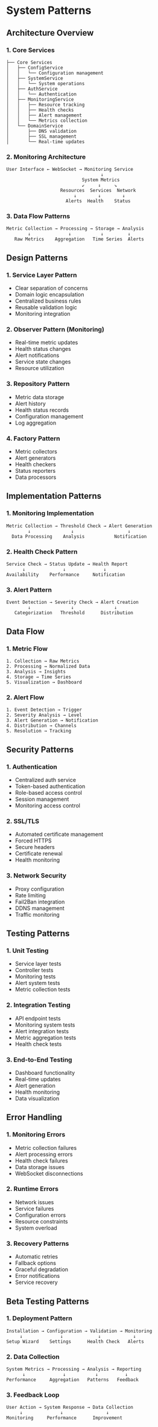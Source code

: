# System Patterns

## Architecture Overview

### 1. Core Services
```
├── Core Services
│   ├── ConfigService
│   │   └── Configuration management
│   ├── SystemService
│   │   └── System operations
│   ├── AuthService
│   │   └── Authentication
│   ├── MonitoringService
│   │   ├── Resource tracking
│   │   ├── Health checks
│   │   ├── Alert management
│   │   └── Metrics collection
│   └── DomainService
│       ├── DNS validation
│       ├── SSL management
│       └── Real-time updates
```

### 2. Monitoring Architecture
```
User Interface ← WebSocket → Monitoring Service
                                   ↓
                            System Metrics
                            ↙     ↓     ↘
                    Resources  Services  Network
                         ↓        ↓        ↓
                      Alerts  Health    Status
```

### 3. Data Flow Patterns
```
Metric Collection → Processing → Storage → Analysis
        ↓              ↓           ↓         ↓
   Raw Metrics    Aggregation   Time Series  Alerts
```

## Design Patterns

### 1. Service Layer Pattern
- Clear separation of concerns
- Domain logic encapsulation
- Centralized business rules
- Reusable validation logic
- Monitoring integration

### 2. Observer Pattern (Monitoring)
- Real-time metric updates
- Health status changes
- Alert notifications
- Service state changes
- Resource utilization

### 3. Repository Pattern
- Metric data storage
- Alert history
- Health status records
- Configuration management
- Log aggregation

### 4. Factory Pattern
- Metric collectors
- Alert generators
- Health checkers
- Status reporters
- Data processors

## Implementation Patterns

### 1. Monitoring Implementation
```
Metric Collection → Threshold Check → Alert Generation
        ↓               ↓                    ↓
  Data Processing    Analysis           Notification
```

### 2. Health Check Pattern
```
Service Check → Status Update → Health Report
      ↓              ↓              ↓
Availability    Performance     Notification
```

### 3. Alert Pattern
```
Event Detection → Severity Check → Alert Creation
        ↓               ↓               ↓
   Categorization   Threshold      Distribution
```

## Data Flow

### 1. Metric Flow
```
1. Collection → Raw Metrics
2. Processing → Normalized Data
3. Analysis → Insights
4. Storage → Time Series
5. Visualization → Dashboard
```

### 2. Alert Flow
```
1. Event Detection → Trigger
2. Severity Analysis → Level
3. Alert Generation → Notification
4. Distribution → Channels
5. Resolution → Tracking
```

## Security Patterns

### 1. Authentication
- Centralized auth service
- Token-based authentication
- Role-based access control
- Session management
- Monitoring access control

### 2. SSL/TLS
- Automated certificate management
- Forced HTTPS
- Secure headers
- Certificate renewal
- Health monitoring

### 3. Network Security
- Proxy configuration
- Rate limiting
- Fail2Ban integration
- DDNS management
- Traffic monitoring

## Testing Patterns

### 1. Unit Testing
- Service layer tests
- Controller tests
- Monitoring tests
- Alert system tests
- Metric collection tests

### 2. Integration Testing
- API endpoint tests
- Monitoring system tests
- Alert integration tests
- Metric aggregation tests
- Health check tests

### 3. End-to-End Testing
- Dashboard functionality
- Real-time updates
- Alert generation
- Health monitoring
- Data visualization

## Error Handling

### 1. Monitoring Errors
- Metric collection failures
- Alert processing errors
- Health check failures
- Data storage issues
- WebSocket disconnections

### 2. Runtime Errors
- Network issues
- Service failures
- Configuration errors
- Resource constraints
- System overload

### 3. Recovery Patterns
- Automatic retries
- Fallback options
- Graceful degradation
- Error notifications
- Service recovery

## Beta Testing Patterns

### 1. Deployment Pattern
```
Installation → Configuration → Validation → Monitoring
     ↓              ↓             ↓            ↓
Setup Wizard    Settings      Health Check   Alerts
```

### 2. Data Collection
```
System Metrics → Processing → Analysis → Reporting
      ↓              ↓           ↓          ↓
Performance     Aggregation   Patterns   Feedback
```

### 3. Feedback Loop
```
User Action → System Response → Data Collection
     ↓              ↓                ↓
Monitoring     Performance      Improvement